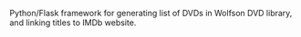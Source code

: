 Python/Flask framework for generating list of DVDs in Wolfson
DVD library, and linking titles to IMDb website.
